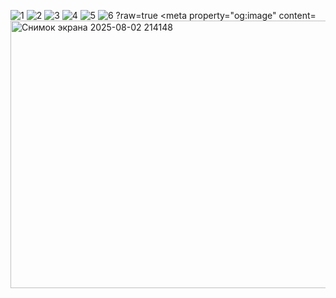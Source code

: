 ![1](https://github.com/user-attachments/assets/ca269b65-ce21-49e1-909a-4b87ae041ad1)
![2](https://github.com/user-attachments/assets/68ad2d5b-36b5-4a70-ac81-bf6a1be9e24d)
![3](https://github.com/user-attachments/assets/86879fea-b8ed-4abe-b9c0-dfa80af35aac)
![4](https://github.com/user-attachments/assets/87e448f2-3e73-4c2b-b3a7-1e49c1ef6b24)
![5](https://github.com/user-attachments/assets/02403dbd-8777-49e2-b0c1-e7e5b0823169)
![6](https://github.com/user-attachments/assets/5214ce43-f6d3-4911-acdd-db860637e871)
?raw=true
<meta property="og:image" content=<img width="600" height="428" alt="Снимок экрана 2025-08-02 214148" src="https://github.com/user-attachments/assets/a1925eb8-ca69-497f-90fd-5ba5f352331c" />

